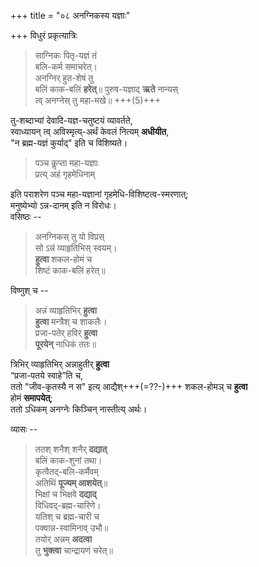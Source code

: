 +++
title = "०८ अनग्निकस्य यज्ञाः"

+++
विधुरं प्रकृत्यात्रिः

> साग्निकः पितृ-यज्ञं तं  
बलि-कर्म समाचरेत्।  
अनग्निर् हुत-शेषं तु  
बलिं काक-बलिं **हरेत्**॥ 
पुरुष-यज्ञाद् **ऋते** नान्यस्  
त्व् अनग्नेस् तु महा-मखे॥ +++(5)+++

तु-शब्दाभ्यां देवादि-यज्ञ-चतुष्टयं व्यावर्तते,  
स्वाध्यायन् त्व् अविस्मृत्य्-अर्थं केवलं नित्यम् **अधीयीत**,  
"न ब्रह्म-यज्ञं कुर्याद्" इति च विशिष्यते। 

> पञ्च कॢप्ता महा-यज्ञाः  
> प्रत्य् अहं गृहमेधिनाम्  

इति पराशरेण पञ्च महा-यज्ञानां गृहमेधि-विशिष्टत्व-स्मरणात्;  
मनुष्येभ्यो ऽन्न-दानम् इति न विरोधः।  
वसिष्ठः -- 

> अनग्निकस् तु यो विप्रस्  
सो ऽन्नं व्याहृतिभिस् स्वयम्।  
**हुत्वा** शकल-होमं च  
शिष्टं काक-बलिं हरेत्॥  

विष्णुश् च -- 

> अन्नं व्याहृतिभिर् **हुत्वा**  
**हुत्वा** मन्त्रैश् च शाकलैः।  
प्रजा-पतेर् हविर् **हुत्वा**  
**पूरयेन्** नाधिकं ततः॥  

त्रिभिर् व्याहृतिभिर् अन्नाहुतीर् **हुत्वा**  
“प्रजा-पतये स्वाहे”ति च,  
ततो "जीव-कृतस्यै न स" इत्य् आद्यैश्+++(=??-)+++ शकल-होमञ् च **हुत्वा**  
होमं **समापयेत्**;  
ततो ऽधिकम् अनग्नेः किञ्चिन् नास्तीत्य् अर्थः।

व्यासः -- 

> ततश् शनैश् शनैर् **दद्यात्**  
बलिं काक-शुनां तथा।  
कृत्वैतद्-बलि-कर्मैवम्  
अतिथिं **पूज्यम् आशयेत्**॥  
भिक्षां च भिक्षवे **दद्याद्**  
विधिवद्-ब्रह्म-चारिणे।  
यतिश् च ब्रह्म-चारी च  
पक्वान्न-स्वामिनाव् उभौ॥  
तयोर् अन्नम् **अदत्वा**  
तु **भुक्त्वा** चान्द्रायणं चरेत्॥  

